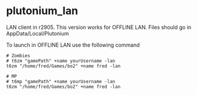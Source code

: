 # plutonium_lan
LAN client in r2905. This version works for OFFLINE LAN.
Files should go in AppData/Local/Plutonium

To launch in OFFLINE LAN use the following command
```
# Zombies
# t6zm "gamePath" +name yourUsername -lan
t6zm "/home/fred/Games/bo2" +name fred -lan

# MP
# t6mp "gamePath" +name yourUsername -lan
t6zm "/home/fred/Games/bo2" +name fred -lan
```
